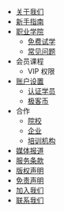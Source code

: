 - [关于我们](about.md)
- [新手指南](guide/README.md)
- [职业学院](zhiye/README.md)
    - [免费试学](zhiye/try.md)
    - [常见问题](zhiye/faq.md)
- 会员课程
    - VIP 权限
- [账户设置](setting/README.md)
    - [认证学员](setting/ca.md)
    - [极客币](setting/jkb.md)
- 合作
	- [院校](cooperation/ca.md)
	- [企业](cooperation/ca.md)
	- [培训机构](cooperation/ca.md)
- [媒体报道](reports.md)
- [服务条款](service.md)
- [版权声明](copycopyright.md)
- [免责声明](disclaimer.md)
- [加入我们](join.md)
- [联系我们](contact.md)
